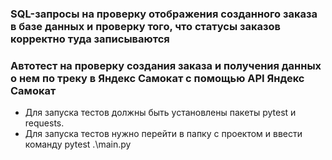 ### SQL-запросы на проверку отображения созданного заказа в базе данных и проверку того, что статусы заказов корректно туда записываются
### Автотест на проверку создания заказа и получения данных о нем по треку в Яндекс Самокат с помощью API Яндекс Самокат
- Для запуска тестов должны быть установлены пакеты pytest и requests.
- Для запуска тестов нужно перейти в папку с проектом и ввести команду pytest .\main.py

